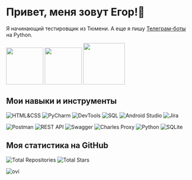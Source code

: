 # Привет, меня зовут Егор!👋

Я начинающий тестировщик из Тюмени. А еще я пишу [Телеграм-боты](https://github.com/yegor-an/Bots) на Python.

<a href="https://t.me/yegor_an"><img src="https://img.shields.io/badge/Telegram-2CA5E0?style=for-the-badge&logo=telegram&logoColor=white" width="100"></a>
<a href="https://www.linkedin.com/in/yegor-an/"><img src="https://img.shields.io/badge/LinkedIn-0077B5?style=for-the-badge&logo=linkedin&logoColor=white" width="100"></a>
<a href="https://vk.com/zu_mit_bitte"><img src="https://img.shields.io/badge/вконтакте-%232E87FB.svg?&style=for-the-badge&logo=vk&logoColor=white" width="112"></a>

## Мои навыки и инструменты

![HTML&CSS](https://img.shields.io/badge/HTML%26CSS-%23FF9999?style=flat-square&logo=html5&logoColor=gray)
![PyCharm](https://img.shields.io/badge/PyCharm-%23FF9999?style=flat-square&logo=pycharm&logoColor=gray)
![DevTools](https://img.shields.io/badge/DevTools-%23FF9999?style=flat-square&logo=google-chrome&logoColor=gray)
![SQL](https://img.shields.io/badge/SQL-%23FF9999?style=flat-square&logo=MySQL&logoColor=gray)
![Android Studio](https://img.shields.io/badge/AndroidStudio-%23FF9999?style=flat-square&logo=android-studio&logoColor=gray)
![Jira](https://img.shields.io/badge/Jira-%23FF9999?style=flat-square&logo=jira&logoColor=gray)

![Postman](https://img.shields.io/badge/Postman-%23FF9999?style=flat-square&logo=postman&logoColor=gray)
![REST API](https://img.shields.io/badge/RESTAPI-%23FF9999?style=flat-square&logo=rest-api&logoColor=gray)
![Swagger](https://img.shields.io/badge/Swagger-%23FF9999?style=flat-square&logo=swagger&logoColor=gray)
![Charles Proxy](https://img.shields.io/badge/CharlesProxy-%23FF9999?style=flat-square&logo=charles-proxy&logoColor=gray)
![Python](https://img.shields.io/badge/Python-%23FF9999?style=flat-square&logo=python&logoColor=gray)
![SQLite](https://img.shields.io/badge/SQLite-%23FF9999?style=flat-square&logo=sqlite&logoColor=gray)

## Моя статистика на GitHub

![Total Repositories](https://img.shields.io/badge/Repositories-2-blue)
![Total Stars](https://img.shields.io/badge/Stars-1-blue)

<img src="https://github-readme-stats.vercel.app/api/top-langs?username=yegor-an&show_icons=true&locale=en&layout=compact&theme=chartreuse-dark" alt="ovi" />

